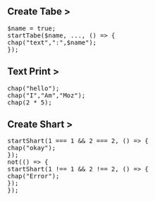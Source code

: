 ## Create Tabe >
<pre>
$name = true;
startTabe($name, ..., () => {
chap("text",":",$name");
});
</pre>
## Text Print >
<pre>
chap("hello");
chap("I","Am","Moz");
chap(2 * 5);
</pre>
## Create Shart >
<pre>
startShart(1 === 1 && 2 === 2, () => {
chap("okay");
});
not(() => {
startShart(1 !== 1 && 2 !== 2, () => {
chap("Error");
});
});
</pre>
